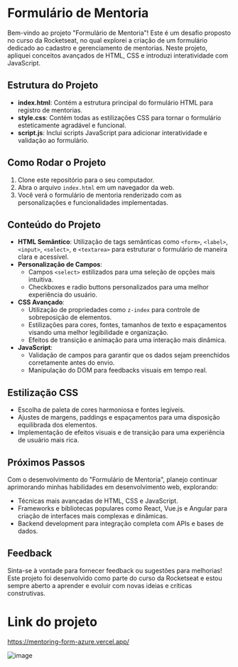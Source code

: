 # Formulário de Mentoria

Bem-vindo ao projeto "Formulário de Mentoria"! Este é um desafio proposto no curso da Rocketseat, no qual explorei a criação de um formulário dedicado ao cadastro e gerenciamento de mentorias. Neste projeto, apliquei conceitos avançados de HTML, CSS e introduzi interatividade com JavaScript.

## Estrutura do Projeto

- **index.html**: Contém a estrutura principal do formulário HTML para registro de mentorias.
- **style.css**: Contém todas as estilizações CSS para tornar o formulário esteticamente agradável e funcional.
- **script.js**: Inclui scripts JavaScript para adicionar interatividade e validação ao formulário.

## Como Rodar o Projeto

1. Clone este repositório para o seu computador.
2. Abra o arquivo `index.html` em um navegador da web.
3. Você verá o formulário de mentoria renderizado com as personalizações e funcionalidades implementadas.

## Conteúdo do Projeto

- **HTML Semântico**: Utilização de tags semânticas como `<form>`, `<label>`, `<input>`, `<select>`, e `<textarea>` para estruturar o formulário de maneira clara e acessível.
- **Personalização de Campos**:
  - Campos `<select>` estilizados para uma seleção de opções mais intuitiva.
  - Checkboxes e radio buttons personalizados para uma melhor experiência do usuário.
- **CSS Avançado**:
  - Utilização de propriedades como `z-index` para controle de sobreposição de elementos.
  - Estilizações para cores, fontes, tamanhos de texto e espaçamentos visando uma melhor legibilidade e organização.
  - Efeitos de transição e animação para uma interação mais dinâmica.
- **JavaScript**:
  - Validação de campos para garantir que os dados sejam preenchidos corretamente antes do envio.
  - Manipulação do DOM para feedbacks visuais em tempo real.

## Estilização CSS

- Escolha de paleta de cores harmoniosa e fontes legíveis.
- Ajustes de margens, paddings e espaçamentos para uma disposição equilibrada dos elementos.
- Implementação de efeitos visuais e de transição para uma experiência de usuário mais rica.

## Próximos Passos

Com o desenvolvimento do "Formulário de Mentoria", planejo continuar aprimorando minhas habilidades em desenvolvimento web, explorando:

- Técnicas mais avançadas de HTML, CSS e JavaScript.
- Frameworks e bibliotecas populares como React, Vue.js e Angular para criação de interfaces mais complexas e dinâmicas.
- Backend development para integração completa com APIs e bases de dados.

## Feedback

Sinta-se à vontade para fornecer feedback ou sugestões para melhorias! Este projeto foi desenvolvido como parte do curso da Rocketseat e estou sempre aberto a aprender e evoluir com novas ideias e críticas construtivas.

# Link do projeto
https://mentoring-form-azure.vercel.app/

![image](https://github.com/Matheus-Neris-Rocha/mentoring-form/assets/171521660/2006b9ac-b1f2-4edb-9200-1c6a108a1550)
